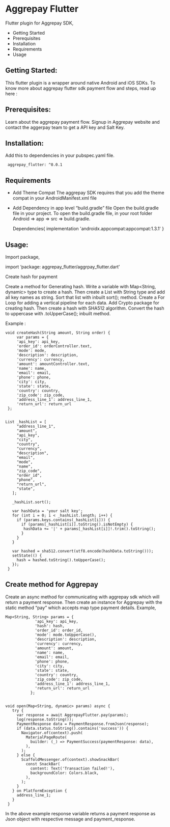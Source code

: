 # Aggrepay Flutter
Flutter plugin for Aggrepay SDK,

* Getting Started
* Prerequisites
* Installation
* Requirements
* Usage

## Getting Started:
This flutter plugin is a wrapper around native Android and iOS SDKs.
To know more about aggrepay flutter sdk payment flow and steps, read up here : <aggrepay flutter documentation link>

## Prerequisites:
Learn about the aggrepay payment flow.
Signup in Aggrepay website and contact the aggerpay team to get a API key and Salt Key.

## Installation:
Add this to dependencies in your pubspec.yaml file.

     aggrepay_flutter: ^0.0.1

## Requirements
* Add Theme Compat
The aggrepay SDK requires that you add the theme compat in your AndroidManifest.xml file

     <application
           android:theme=”@style/Theme.AppCompat.Light”>

* Add Dependency in app level “build.gradle” file
Open the build.gradle file in your project. To open the build.gradle file, in your root  folder Android => app => src => build.gradle.

     Dependencies{
       implementation 'androidx.appcompat:appcompat:1.3.1'
     }



## Usage:
Import package,

import ‘package: aggrepay_flutter/aggrpay_flutter.dart’

Create hash for payment

Create a method for Generating hash.
Write a variable with Map<String, dynamic> type to create a hash.
Then create a List with String type and add all key names as string.
Sort that list with inbuilt sort(); method.
Create a For Loop for adding a vertical pipeline for each data.
Add Crypto package for creating hash.
Then create a hash with SHA512 algorithm.
Convert the hash to uppercase with .toUpperCase(); inbuilt method.

Example : 

    void createHash(String amount, String order) {
         var params = {
         'api_key': api_key,
         'order_id': orderController.text,
         'mode': mode,
         'description': description,
         'currency': currency,
         'amount': amountController.text,
         'name': name,
         'email': email,
         'phone': phone,
         'city': city,
         'state': state,
         'country': country,
         'zip_code': zip_code,
         'address_line_1': address_line_1,
         'return_url': return_url
     };
 
 
    List _hashList = [
         "address_line_1",
         "amount",
         "api_key",
         "city",
         "country",
         "currency",
         "description",
         "email",
         "mode",
         "name",
         "zip_code",
         "order_id",
         "phone",
         "return_url",
         "state",
       ];
 
       _hashList.sort();
    
       var hashData = 'your salt key';
       for (int i = 0; i < _hashList.length; i++) {
         if (params.keys.contains(_hashList[i])) {
           if (params[_hashList[i]].toString().isNotEmpty) {
            hashData += '|' + params[_hashList[i]]!.trim().toString();
           }
         }
       }
    
       var hashed = sha512.convert(utf8.encode(hashData.toString()));
       setState(() {
         hash = hashed.toString().toUpperCase();
       });
     }



## Create method for Aggrepay

Create an async method for communicating with aggrepay sdk which will return a payment response. 
Then create an instance for Aggrepay with the static method “pay” which accepts map type payment details.
Example,

    Map<String, String> params = {
                 'api_key': api_key,
                 'hash': hash,
                 'order_id': order_id,
                 'mode': mode.toUpperCase(),
                 'description': description,
                 'currency': currency,
                 'amount': amount,
                 'name': name,
                 'email': email,
                 'phone': phone,
                 'city': city,
                 'state': state,
                 'country': country,
                 'zip_code': zip_code,
                 'address_line_1': address_line_1,
                 'return_url': return_url
               };


    void open(Map<String, dynamic> params) async {
       try {
         var response = await AggrepayFlutter.pay(params);
         log(response.toString());
         PaymentResponse data = PaymentResponse.fromJson(response);
         if (data.status.toString().contains('success')) {
           Navigator.of(context).push(
             MaterialPageRoute(
               builder: (_) => PaymentSuccess(paymentResponse: data),
             ),
           );
         } else {
           ScaffoldMessenger.of(context).showSnackBar(
             const SnackBar(
               content: Text('Transaction failed!'),
               backgroundColor: Colors.black,
             ),
           );
         }
       } on PlatformException {
         address_line_1;
       }
     }


In the above example response variable returns a payment response as Json object with respective message and payment_response.






